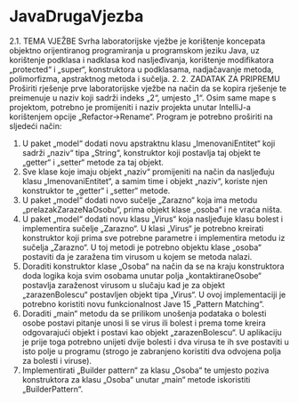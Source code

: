 # JavaDrugaVjezba

2.1. TEMA VJEŽBE
Svrha laboratorijske vježbe je korištenje koncepata objektno
orijentiranog programiranja u programskom jeziku Java, uz korištenje
podklasa i nadklasa kod nasljeđivanja, korištenje modifikatora
„protected“ i „super“, konstruktora u podklasama, nadjačavanje metoda,
polimorfizma, apstraktnog metoda i sučelja.
2. 2. ZADATAK ZA PRIPREMU
Proširiti rješenje prve laboratorijske vježbe na način da se kopira
rješenje te preimenuje u naziv koji sadrži indeks „2“, umjesto „1“. Osim
same mape s projektom, potrebno je promijeniti i naziv projekta unutar
IntelliJ-a korištenjem opcije „Refactor->Rename“. Program je potrebno
proširiti na sljedeći način:
1. U paket „model“ dodati novu apstraktnu klasu „ImenovaniEntitet“
koji sadrži „naziv“ tipa „String“, konstruktor koji postavlja taj objekt
te „getter“ i „setter“ metode za taj objekt.
2. Sve klase koje imaju objekt „naziv“ promijeniti na način da nasljeđuju
klasu „ImenovaniEntitet“, a samim time i objekt „naziv“, koriste njen
konstruktor te „getter“ i „setter“ metode.
3. U paket „model“ dodati novo sučelje „Zarazno“ koja ima metodu
„prelazakZarazeNaOsobu“, prima objekt klase „osoba“ i ne vraća
ništa.
4. U paket „model“ dodati novu klasu „Virus“ koja nasljeđuje klasu bolest
i implementira sučelje „Zarazno“. U klasi „Virus“ je potrebno kreirati
konstruktor koji prima sve potrebne parametre i implementira
metodu iz sučelja „Zarazno“. U toj metodi je potrebno objektu klase
„osoba“ postaviti da je zaražena tim virusom u kojem se metoda
nalazi.
5. Doraditi konstruktor klase „Osoba“ na način da se na kraju
konstruktora doda logika koja svim osobama unutar polja
„kontaktiraneOsobe“ postavlja zaraženost virusom u slučaju kad je za
objekt „zarazenBolescu“ postavljen objekt tipa „Virus“. U ovoj
implementaciji je potrebno koristiti novu funkcionalnost Jave 15
„Pattern Matching“.
6. Doraditi „main“ metodu da se prilikom unošenja podataka o bolesti
osobe postavi pitanje unosi li se virus ili bolest i prema tome kreira
odgovarajući objekt i postavi kao objekt „zarazenBolescu“. U
aplikaciju je prije toga potrebno unijeti dvije bolesti i dva virusa te ih
sve postaviti u isto polje u programu (strogo je zabranjeno koristiti
dva odvojena polja za bolesti i viruse).
7. Implementirati „Builder pattern“ za klasu „Osoba“ te umjesto poziva
konstruktora za klasu „Osoba“ unutar „main“ metode iskoristiti
„BuilderPattern“.
